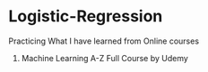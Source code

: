 # Logistic-Regression

Practicing What I have learned from Online courses

1) Machine Learning A-Z Full Course by Udemy
